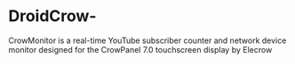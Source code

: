 # DroidCrow-
CrowMonitor is a real-time YouTube subscriber counter and network device monitor designed for the CrowPanel 7.0 touchscreen display by Elecrow
